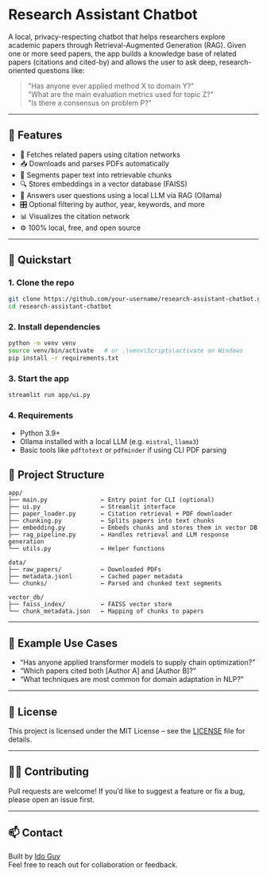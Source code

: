 # Research Assistant Chatbot

A local, privacy-respecting chatbot that helps researchers explore academic papers through Retrieval-Augmented Generation (RAG). Given one or more seed papers, the app builds a knowledge base of related papers (citations and cited-by) and allows the user to ask deep, research-oriented questions like:

> "Has anyone ever applied method X to domain Y?"  
> "What are the main evaluation metrics used for topic Z?"  
> "Is there a consensus on problem P?"

---

## 🧠 Features

- 🧾 Fetches related papers using citation networks
- 📥 Downloads and parses PDFs automatically
- 🧩 Segments paper text into retrievable chunks
- 🔍 Stores embeddings in a vector database (FAISS)
- 💬 Answers user questions using a local LLM via RAG (Ollama)
- 🎛️ Optional filtering by author, year, keywords, and more
- 📊 Visualizes the citation network
- ⚙️ 100% local, free, and open source

---

## 🚀 Quickstart

### 1. Clone the repo

```bash
git clone https://github.com/your-username/research-assistant-chatbot.git
cd research-assistant-chatbot
```

### 2. Install dependencies

```bash
python -m venv venv
source venv/bin/activate   # or .\venv\Scripts\activate on Windows
pip install -r requirements.txt
```

### 3. Start the app

```bash
streamlit run app/ui.py
```

### 4. Requirements
- Python 3.9+
- Ollama installed with a local LLM (e.g. `mistral`, `llama3`)
- Basic tools like `pdftotext` or `pdfminder` if using CLI PDF parsing

## 🧱 Project Structure

```pgsql
app/
├── main.py               ← Entry point for CLI (optional)
├── ui.py                 ← Streamlit interface
├── paper_loader.py       ← Citation retrieval + PDF downloader
├── chunking.py           ← Splits papers into text chunks
├── embedding.py          ← Embeds chunks and stores them in vector DB
├── rag_pipeline.py       ← Handles retrieval and LLM response generation
└── utils.py              ← Helper functions

data/
├── raw_papers/           ← Downloaded PDFs
├── metadata.jsonl        ← Cached paper metadata
└── chunks/               ← Parsed and chunked text segments

vector_db/
├── faiss_index/          ← FAISS vector store
└── chunk_metadata.json   ← Mapping of chunks to papers
```


---

## 🧪 Example Use Cases

- “Has anyone applied transformer models to supply chain optimization?”
- “Which papers cited both [Author A] and [Author B]?”
- “What techniques are most common for domain adaptation in NLP?”

---

## 📖 License

This project is licensed under the MIT License – see the [LICENSE](./LICENSE) file for details.

---

## 🙋‍♀️ Contributing

Pull requests are welcome! If you’d like to suggest a feature or fix a bug, please open an issue first.

---

## 📫 Contact

Built by [Ido Guy](mailto:redrhig@gmail.com)  
Feel free to reach out for collaboration or feedback.
